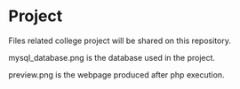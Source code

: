 # Project
Files related college project will be shared on this repository.

mysql_database.png is the database used in the project.

preview.png is the webpage produced after php execution.
